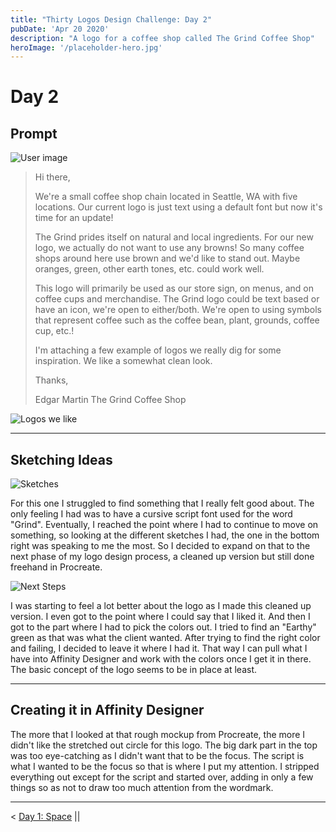 ```yaml
---
title: "Thirty Logos Design Challenge: Day 2"
pubDate: 'Apr 20 2020'
description: "A logo for a coffee shop called The Grind Coffee Shop"
heroImage: '/placeholder-hero.jpg'
---
```


# Day 2

## Prompt

![User image](/blog-images/design/thirty-logos/day-2/requestor.png)

> Hi there,
>
> We're a small coffee shop chain located in Seattle, WA with five locations. Our current logo is just text using a default font but now it's time for an update!
>
> The Grind prides itself on natural and local ingredients. For our new logo, we actually do not want to use any browns! So many coffee shops around here use brown and we'd like to stand out. Maybe oranges, green, other earth tones, etc. could work well.
>
> This logo will primarily be used as our store sign, on menus, and on coffee cups and merchandise. The Grind logo could be text based or have an icon, we're open to either/both. We're open to using symbols that represent coffee such as the coffee bean, plant, grounds, coffee cup, etc.!
>
> I'm attaching a few example of logos we really dig for some inspiration. We like a somewhat clean look.
>
> Thanks,
>
> Edgar Martin
> The Grind Coffee Shop

![Logos we like](/blog-images/design/thirty-logos/day-2/logos-we-like.jpg)

---

## Sketching Ideas

![Sketches](/blog-images/design/thirty-logos/day-2/sketches.png)

For this one I struggled to find something that I really felt good about. The only feeling I had was to have a cursive script font used for the word "Grind". Eventually, I reached the point where I had to continue to move on something, so looking at the different sketches I had, the one in the bottom right was speaking to me the most. So I decided to expand on that to the next phase of my logo design process, a cleaned up version but still done freehand in Procreate.

![Next Steps](/blog-images/design/thirty-logos/day-2/next-steps.png)

I was starting to feel a lot better about the logo as I made this cleaned up version. I even got to the point where I could say that I liked it. And then I got to the part where I had to pick the colors out. I tried to find an "Earthy" green as that was what the client wanted. After trying to find the right color and failing, I decided to leave it where I had it. That way I can pull what I have into Affinity Designer and work with the colors once I get it in there. The basic concept of the logo seems to be in place at least.

---

## Creating it in Affinity Designer

The more that I looked at that rough mockup from Procreate, the more I didn't like the stretched out circle for this logo. The big dark part in the top was too eye-catching as I didn't want that to be the focus. The script is what I wanted to be the focus so that is where I put my attention. I stripped everything out except for the script and started over, adding in only a few things so as not to draw too much attention from the wordmark.

---

< [Day 1: Space](/design/thirty-logos-challenge/day-1) ||